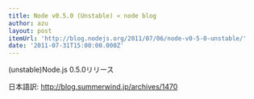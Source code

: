```yaml
---
title: Node v0.5.0 (Unstable) « node blog
author: azu
layout: post
itemUrl: 'http://blog.nodejs.org/2011/07/06/node-v0-5-0-unstable/'
date: '2011-07-31T15:00:00.000Z'
---
```

(unstable)Node.js 0.5.0リリース

日本語訳: http://blog.summerwind.jp/archives/1470
